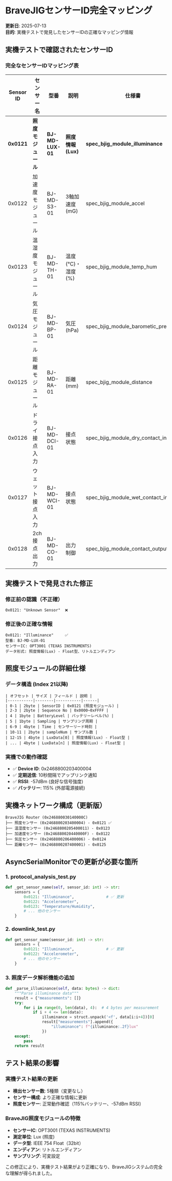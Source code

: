 # BraveJIGセンサーID完全マッピング

**更新日**: 2025-07-13  
**目的**: 実機テストで発見したセンサーIDの正確なマッピング情報

## 実機テストで確認されたセンサーID

### 完全なセンサーIDマッピング表

| Sensor ID | センサー名 | 型番 | 説明 | 仕様書 |
|-----------|------------|------|------|---------|
| **0x0121** | **照度モジュール** | **BJ-MD-LUX-01** | **照度情報(Lux)** | **spec_bjig_module_illuminance** |
| 0x0122 | 加速度モジュール | BJ-MD-S3-01 | 3軸加速度(mG) | spec_bjig_module_accel |
| 0x0123 | 温湿度モジュール | BJ-MD-TH-01 | 温度(℃)・湿度(%) | spec_bjig_module_temp_hum |
| 0x0124 | 気圧モジュール | BJ-MD-BP-01 | 気圧(hPa) | spec_bjig_module_barometic_pressure |
| 0x0125 | 距離モジュール | BJ-MD-RA-01 | 距離(mm) | spec_bjig_module_distance |
| 0x0126 | ドライ接点入力 | BJ-MD-DCI-01 | 接点状態 | spec_bjig_module_dry_contact_input |
| 0x0127 | ウェット接点入力 | BJ-MD-WCI-01 | 接点状態 | spec_bjig_module_wet_contact_input |
| 0x0128 | 2ch接点出力 | BJ-MD-CO-01 | 出力制御 | spec_bjig_module_contact_output |

## 実機テストで発見された修正

### 修正前の認識（不正確）
```
0x0121: "Unknown Sensor"  ❌
```

### 修正後の正確な情報
```
0x0121: "Illuminance"     ✅
型番: BJ-MD-LUX-01
センサーIC: OPT3001 (TEXAS INSTRUMENTS)
データ形式: 照度情報(Lux) - Float型、リトルエンディアン
```

## 照度モジュールの詳細仕様

### データ構造 (Index 21以降)
```
| オフセット | サイズ | フィールド | 説明 |
|-----------|--------|-----------|------|
| 0-1 | 2byte | SensorID | 0x0121 (照度モジュール) |
| 2-3 | 2byte | Sequence No | 0x0000~0xFFFF |
| 4 | 1byte | BatteryLevel | バッテリーレベル(%) |
| 5 | 1byte | Sampling | サンプリング周期 |
| 6-9 | 4byte | Time | センサーリード時刻 |
| 10-11 | 2byte | sampleNum | サンプル数 |
| 12-15 | 4byte | LuxData[0] | 照度情報(Lux) - Float型 |
| ... | 4byte | LuxData[n] | 照度情報(Lux) - Float型 |
```

### 実機での動作確認
- ✅ **Device ID**: 0x2468800203400004
- ✅ **定期送信**: 10秒間隔でアップリンク通知
- ✅ **RSSI**: -57dBm (良好な信号強度)
- ✅ **バッテリー**: 115% (外部電源接続)

## 実機ネットワーク構成（更新版）

```
BraveJIG Router (0x246880030140000C)
├── 照度センサー (0x2468800203400004) - 0x0121 ✅
├── 温湿度センサー (0x2468800205400011) - 0x0123
├── 加速度センサー (0x246880020440000F) - 0x0122  
├── 気圧センサー (0x2468800206400006) - 0x0124
└── 距離センサー (0x2468800207400001) - 0x0125
```

## AsyncSerialMonitorでの更新が必要な箇所

### 1. protocol_analysis_test.py
```python
def _get_sensor_name(self, sensor_id: int) -> str:
    sensors = {
        0x0121: "Illuminance",              # ✅ 更新
        0x0122: "Accelerometer",
        0x0123: "Temperature/Humidity", 
        # ... 他のセンサー
    }
```

### 2. downlink_test.py
```python
def get_sensor_name(sensor_id: int) -> str:
    sensors = {
        0x0121: "Illuminance",              # ✅ 更新
        0x0122: "Accelerometer",
        # ... 他のセンサー
    }
```

### 3. 照度データ解析機能の追加
```python
def _parse_illuminance(self, data: bytes) -> dict:
    """Parse illuminance data"""
    result = {"measurements": []}
    try:
        for i in range(0, len(data), 4):  # 4 bytes per measurement
            if i + 4 <= len(data):
                illuminance = struct.unpack('<f', data[i:i+4])[0]
                result["measurements"].append({
                    "illuminance": f"{illuminance:.2f}lux"
                })
    except:
        pass
    return result
```

## テスト結果の影響

### 実機テスト結果の更新
- **検出センサー数**: 5種類（変更なし）
- **センサー構成**: より正確な情報に更新
- **照度センサー**: 正常動作確認（115%バッテリー、-57dBm RSSI）

### BraveJIG照度モジュールの特徴
- **センサーIC**: OPT3001 (TEXAS INSTRUMENTS)
- **測定単位**: Lux (照度)
- **データ型**: IEEE 754 Float（32bit）
- **エンディアン**: リトルエンディアン
- **サンプリング**: 可変設定

この修正により、実機テスト結果がより正確になり、BraveJIGシステムの完全な理解が得られました。